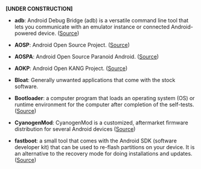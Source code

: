 **[UNDER CONSTRUCTION]**

* **adb**: Android Debug Bridge (adb) is a versatile command line tool that lets you communicate with an emulator instance or connected Android-powered device. ([Source](http://developer.android.com/tools/help/adb.html))

* **AOSP**: Android Open Source Project. ([Source](https://source.android.com/))

* **AOSPA**: Android Open Source Paranoid Android. ([Source](http://www.paranoidandroid.co/))

* **AOKP**: Android Open KANG Project. ([Source](http://www.aokp.co/))

* **Bloat**: Generally unwanted applications that come with the stock software.

* **Bootloader**: a computer program that loads an operating system (OS) or runtime environment for the computer after completion of the self-tests. ([Source](http://en.wikipedia.org/wiki/Booting))

* **CyanogenMod**: CyanogenMod is a customized, aftermarket firmware distribution for several Android devices ([Source](http://www.cyanogenmod.org/))

* **fastboot**: a small tool that comes with the Android SDK (software developer kit) that can be used to re-flash partitions on your device. It is an alternative to the recovery mode for doing installations and updates. ([Source](http://wiki.cyanogenmod.org/w/Doc:_fastboot_intro))
